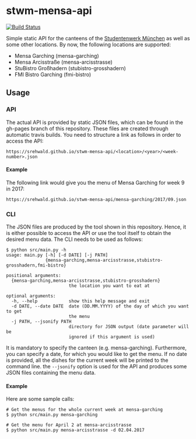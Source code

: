 # stwm-mensa-api

[![Build Status](https://travis-ci.com/srehwald/stwm-mensa-api.svg?token=YUmexXqP9AGj9wNMuDhx&branch=master)](https://travis-ci.com/srehwald/stwm-mensa-api)

Simple static API for the canteens of the [Studentenwerk München](http://www.studentenwerk-muenchen.de) as well as some other locations. By now, the following locations are supported:
- Mensa Garching (mensa-garching)
- Mensa Arcisstraße (mensa-arcisstrasse)
- StuBistro Großhadern (stubistro-grosshadern)
- FMI Bistro Garching (fmi-bistro)

## Usage

### API
The actual API is provided by static JSON files, which can be found in the gh-pages branch of this repository. These files are created through automatic travis builds. You need to structure a link as follows in order to access the API:
```
https://srehwald.github.io/stwm-mensa-api/<location>/<year>/<week-number>.json
```

#### Example
The following link would give you the menu of Mensa Garching for week 9 in 2017:
```
https://srehwald.github.io/stwm-mensa-api/mensa-garching/2017/09.json
```

### CLI
The JSON files are produced by the tool shown in this repository. Hence, it is either possible to access the API or use the tool itself to obtain the desired menu data. The CLI needs to be used as follows:
```
$ python src/main.py -h
usage: main.py [-h] [-d DATE] [-j PATH]
               {mensa-garching,mensa-arcisstrasse,stubistro-grosshadern,fmi-bistro}

positional arguments:
  {mensa-garching,mensa-arcisstrasse,stubistro-grosshadern}
                        the location you want to eat at

optional arguments:
  -h, --help            show this help message and exit
  -d DATE, --date DATE  date (DD.MM.YYYY) of the day of which you want to get
                        the menu
  -j PATH, --jsonify PATH
                        directory for JSON output (date parameter will be
                        ignored if this argument is used)
```
It is mandatory to specify the canteen (e.g. mensa-garching). Furthermore, you can specify a date, for which you would like to get the menu. If no date is provided, all the dishes for the current week will be printed to the command line. the `--jsonify` option is used for the API and produces some JSON files containing the menu data. 

#### Example
Here are some sample calls:
```
# Get the menus for the whole current week at mensa-garching
$ python src/main.py mensa-garching

# Get the menu for April 2 at mensa-arcisstrasse
$ python src/main.py mensa-arcisstrasse -d 02.04.2017
```